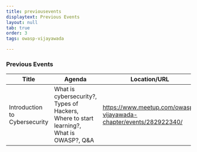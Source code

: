 ```yaml
---
title: previousevents
displaytext: Previous Events
layout: null
tab: true
order: 3
tags: owasp-vijayawada

---
```


### Previous Events

| Title | Agenda | Location/URL | Date |
| --- | --- | --- | --- |
| Introduction to Cybersecurity    |  What is cybersecurity?, Types of Hackers, Where  to start learning?, What is OWASP?, Q&A   | https://www.meetup.com/owasp-vijayawada-chapter/events/282922340/    | Dec 30, 2021; 6:30 PM - 7:30 PM (IST)  |
